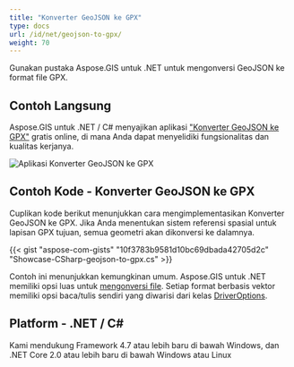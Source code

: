 ```yaml
---
title: "Konverter GeoJSON ke GPX"
type: docs
url: /id/net/geojson-to-gpx/
weight: 70
---
```


Gunakan pustaka Aspose.GIS untuk .NET untuk mengonversi GeoJSON ke format file GPX.

## **Contoh Langsung**

Aspose.GIS untuk .NET / C# menyajikan aplikasi ["Konverter GeoJSON ke GPX"](https://products.aspose.app/gis/conversion/geojson-to-gpx) gratis online, di mana Anda dapat menyelidiki fungsionalitas dan kualitas kerjanya.

![Aplikasi Konverter GeoJSON ke GPX](conversion.png)

## **Contoh Kode - Konverter GeoJSON ke GPX**

Cuplikan kode berikut menunjukkan cara mengimplementasikan Konverter GeoJSON ke GPX. Jika Anda menentukan sistem referensi spasial untuk lapisan GPX tujuan, semua geometri akan dikonversi ke dalamnya. 

{{< gist "aspose-com-gists" "10f3783b9581d10bc69dbada42705d2c" "Showcase-CSharp-geojson-to-gpx.cs" >}}

Contoh ini menunjukkan kemungkinan umum. Aspose.GIS untuk .NET memiliki opsi luas untuk [mengonversi file](https://docs.aspose.com/gis/net/vector-layers/). Setiap format berbasis vektor memiliki opsi baca/tulis sendiri yang diwarisi dari kelas [DriverOptions](https://reference.aspose.com/gis/net/aspose.gis/driveroptions).

## **Platform - .NET / C#**

Kami mendukung Framework 4.7 atau lebih baru di bawah Windows, dan .NET Core 2.0 atau lebih baru di bawah Windows atau Linux
